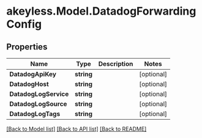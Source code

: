 # akeyless.Model.DatadogForwardingConfig

## Properties

Name | Type | Description | Notes
------------ | ------------- | ------------- | -------------
**DatadogApiKey** | **string** |  | [optional] 
**DatadogHost** | **string** |  | [optional] 
**DatadogLogService** | **string** |  | [optional] 
**DatadogLogSource** | **string** |  | [optional] 
**DatadogLogTags** | **string** |  | [optional] 

[[Back to Model list]](../README.md#documentation-for-models) [[Back to API list]](../README.md#documentation-for-api-endpoints) [[Back to README]](../README.md)

